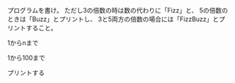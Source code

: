 
プログラムを書け。
ただし3の倍数の時は数の代わりに「Fizz」と、
5の倍数のときは「Buzz」とプリントし、
3と5両方の倍数の場合には「FizzBuzz」とプリントすること。


1からnまで

1から100まで

プリントする